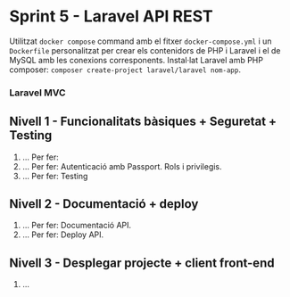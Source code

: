 # Sprint 5 - Laravel API REST
Utilitzat `docker compose` command amb el fitxer `docker-compose.yml` i un `Dockerfile` personalitzat per crear els contenidors de PHP i Laravel i el de MySQL amb les conexions corresponents. Instal·lat Laravel amb PHP composer: `composer create-project laravel/laravel nom-app`.

### Laravel MVC
## Nivell 1 - Funcionalitats bàsiques + Seguretat + Testing
1) ... Per fer:
2) ... Per fer: Autenticació amb Passport. Rols i privilegis.
3) ... Per fer: Testing

## Nivell 2 - Documentació + deploy
1) ... Per fer: Documentació API.
2) ... Per fer: Deploy API.

## Nivell 3 - Desplegar projecte + client front-end
1) ...